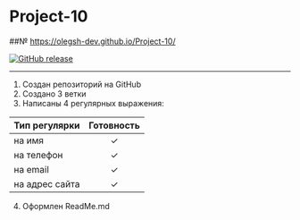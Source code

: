 # Project-10
##№ https://olegsh-dev.github.io/Project-10/

[![GitHub release](https://img.shields.io/github/v/tag/OlegSh-dev/Project-10?label=version)](https://github.com/OlegSh-dev/Project-10/releases/)

***
1. Создан репозиторий на GitHub
2. Создано 3 ветки
3. Написаны 4 регулярных выражения:

| Тип регулярки  | Готовность |
|:-------------- |:----------:|
| на имя         | &#10003;   |
| на телефон     | &#10003;   |
| на email       | &#10003;   |
| на адрес сайта | &#10003;   |

4. Оформлен ReadMe.md